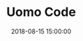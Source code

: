 ---
layout: inner
position: right
title: 'Uomo Code'
date: 2018-08-15 15:00:00
categories: Academic
tags: Design-Thinking Entrepreneurship
featured_image: '/img/posts/uomocode.jpg'
project_link: 'https://www.behance.net/gallery/159904383/Business-Idea-A-styling-service-for-men'
button_icon: 'behance'
button_text: 'Visit Project'
lead_text: 'Business Idea: A styling service for men'
---